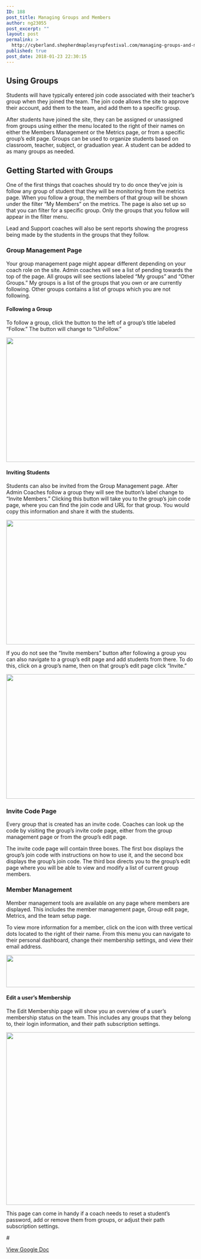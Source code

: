 ```yaml
---
ID: 188
post_title: Managing Groups and Members
author: ng23055
post_excerpt: ""
layout: post
permalink: >
  http://cyberland.shepherdmaplesyrupfestival.com/managing-groups-and-members
published: true
post_date: 2018-01-23 22:30:15
---
```

<h2>Using Groups</h2>
<p>Students will have typically entered join code associated with their teacher’s group when they joined the team. The join code allows the site to approve their account, add them to the team, and add them to a specific group.</p>
<p>After students have joined the site, they can be assigned or unassigned from groups using either the menu located to the right of their names on either the Members Management or the Metrics page, or from a specific group’s edit page. Groups can be used to organize students based on classroom, teacher, subject, or graduation year. A student can be added to as many groups as needed.</p>
<h2>Getting Started with Groups</h2>
<p>One of the first things that coaches should try to do once they’ve join is follow any group of student that they will be monitoring from the metrics page. When you follow a group, the members of that group will be shown under the filter “My Members” on the metrics. The page is also set up so that you can filter for a specific group. Only the groups that you follow will appear in the filter menu.</p>
<p>Lead and Support coaches will also be sent reports showing the progress being made by the students in the groups that they follow.</p>
<h3>Group Management Page</h3>
<p>Your group management page might appear different depending on your coach role on the site. Admin coaches will see a list of pending towards the top of the page. All groups will see sections labeled “My groups” and “Other Groups.” My groups is a list of the groups that you own or are currently following. Other groups contains a list of groups which you are not following.</p>
<h4>Following a Group</h4>
<p>To follow a group, click the button to the left of a group’s title labeled “Follow.” The button will change to “UnFollow.”</p>
<p></p>
<p><img src="http://cyberland.shepherdmaplesyrupfestival.com/wp-content/uploads/2018/01/null-3.png" width="624" height="332" alt="" title=""></p>
<h4>Inviting Students</h4>
<p>Students can also be invited from the Group Management page. After Admin Coaches follow a group they will see the button’s label change to “Invite Members.” Clicking this button will take you to the group’s join code page, where you can find the join code and URL for that group. You would copy this information and share it with the students.</p>
<p><img src="http://cyberland.shepherdmaplesyrupfestival.com/wp-content/uploads/2018/01/null-4.png" width="624" height="332" alt="" title=""></p>
<p>If you do not see the “Invite members” button after following a group you can also navigate to a group’s edit page and add students from there. To do this, click on a group’s name, then on that group’s edit page click “Invite.”</p>
<p><img src="http://cyberland.shepherdmaplesyrupfestival.com/wp-content/uploads/2018/01/null-5.png" width="624" height="332" alt="" title=""></p>
<p></p>
<h3>Invite Code Page</h3>
<p></p>
<p>Every group that is created has an invite code. Coaches can look up the code by visiting the group’s invite code page, either from the group management page or from the group’s edit page.</p>
<p>The invite code page will contain three boxes. The first box displays the group’s join code with instructions on how to use it, and the second box displays the group’s join code. The third box directs you to the group’s edit page where you will be able to view and modify a list of current group members.</p>
<h3>Member Management</h3>
<p>Member management tools are available on any page where members are displayed. This includes the member management page, Group edit page, Metrics, and the team setup page.</p>
<p>To view more information for a member, click on the icon with three vertical dots located to the right of their name. From this menu you can navigate to their personal dashboard, change their membership settings, and view their email address.</p>
<p><img src="http://cyberland.shepherdmaplesyrupfestival.com/wp-content/uploads/2018/01/null-6.png" width="624" height="86" alt="" title=""></p>
<h4>Edit a user’s Membership</h4>
<p>The Edit Membership page will show you an overview of a user’s membership status on the team. This includes any groups that they belong to, their login information, and their path subscription settings.</p>
<p><img src="http://cyberland.shepherdmaplesyrupfestival.com/wp-content/uploads/2018/01/null-7.png" width="624" height="460" alt="" title=""></p>
<p></p>
<p>This page can come in handy if a coach needs to reset a student’s password, add or remove them from groups, or adjust their path subscription settings.</p>
<p></p>
<p>#</p>
<p></p>
<p></p>
<p><a href="https://docs.google.com/document/d/1o7OjQ8ywW1x1NvoMyBevkxTWX8661lvCaoKxflI4C0k/edit?usp=sharing">View Google Doc</a></p>